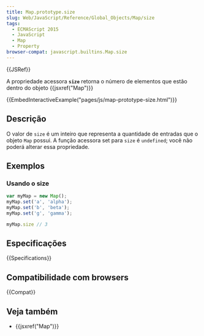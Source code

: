 ```yaml
---
title: Map.prototype.size
slug: Web/JavaScript/Reference/Global_Objects/Map/size
tags:
  - ECMAScript 2015
  - JavaScript
  - Map
  - Property
browser-compat: javascript.builtins.Map.size
---
```

{{JSRef}}

A propriedade acessora **`size`** retorna o número de elementos que estão dentro do objeto {{jsxref("Map")}}

{{EmbedInteractiveExample("pages/js/map-prototype-size.html")}}

## Descrição

O valor de `size` é um inteiro que representa a quantidade de entradas que o objeto `Map` possui.
A função acessora set para `size` é `undefined`; você não poderá alterar essa propriedade.

## Exemplos

### Usando o size

```js
var myMap = new Map();
myMap.set('a', 'alpha');
myMap.set('b', 'beta');
myMap.set('g', 'gamma');

myMap.size // 3
```

## Especificações

{{Specifications}}

## Compatibilidade com browsers

{{Compat}}

## Veja também

- {{jsxref("Map")}}
